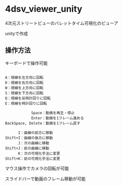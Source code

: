 # 4dsv_viewer_unity

4次元ストリートビューのバレットタイム可視化のビューア

unityで作成

## 操作方法

キーボードで操作可能

```

A：視線を左方向に回転
D：視線を右方向に回転
W：視線を上方向に回転
S：視線を下方向に回転
Q：視線を反時計回りに回転
E：視線を時計回りに回転

            Space：動画を再生・停止
            Enter：動画を1フレーム進める
BackSpace, Delete：動画を1フレーム戻す

      I：曲線の前方に移動
Shift+I：曲線の後方に移動
      J：次の曲線に移動
Shift+J：前の曲線に移動
      K：次の可視化手法に変更
Shift+K：前の可視化手法に変更

```
マウス操作でカメラの回転が可能

スライドバーで動画のフレーム移動が可能



